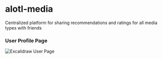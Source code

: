 # alotl-media
Centralized platform for sharing recommendations and ratings for all media types with friends

### User Profile Page

![Excalidraw User Page](https://user-images.githubusercontent.com/11655553/167230041-18fdc326-e315-4036-b5fd-f80524811873.png)
